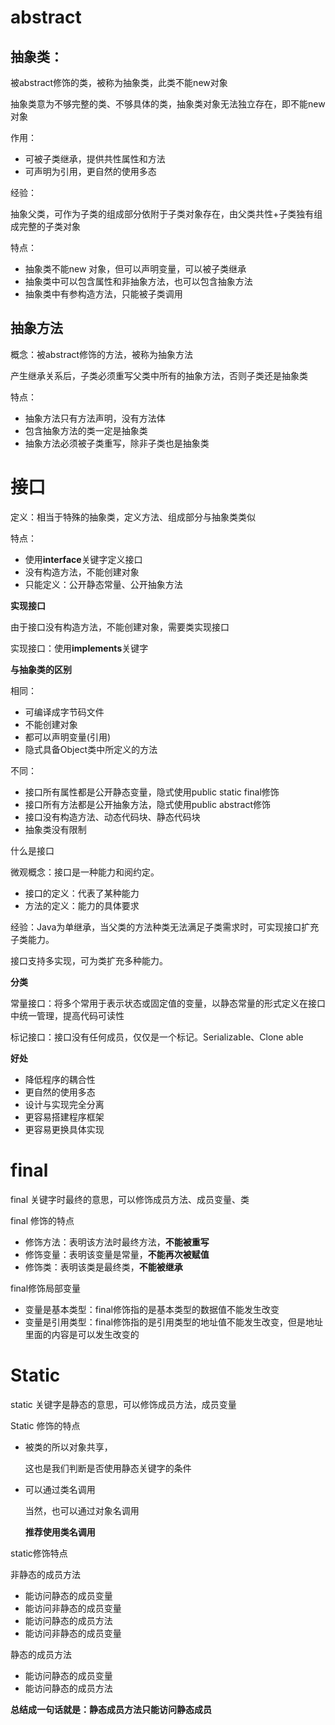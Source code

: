 # abstract

## 抽象类：

被abstract修饰的类，被称为抽象类，此类不能new对象

抽象类意为不够完整的类、不够具体的类，抽象类对象无法独立存在，即不能new对象

作用：

- 可被子类继承，提供共性属性和方法
- 可声明为引用，更自然的使用多态

经验：

​	抽象父类，可作为子类的组成部分依附于子类对象存在，由父类共性+子类独有组成完整的子类对象

特点：

- 抽象类不能new 对象，但可以声明变量，可以被子类继承
- 抽象类中可以包含属性和非抽象方法，也可以包含抽象方法
- 抽象类中有参构造方法，只能被子类调用

## 抽象方法

概念：被abstract修饰的方法，被称为抽象方法

产生继承关系后，子类必须重写父类中所有的抽象方法，否则子类还是抽象类

特点：

- 抽象方法只有方法声明，没有方法体
- 包含抽象方法的类一定是抽象类
- 抽象方法必须被子类重写，除非子类也是抽象类

# 接口

定义：相当于特殊的抽象类，定义方法、组成部分与抽象类类似

特点：

- 使用**interface**关键字定义接口
- 没有构造方法，不能创建对象
- 只能定义：公开静态常量、公开抽象方法

**实现接口**

由于接口没有构造方法，不能创建对象，需要类实现接口

实现接口：使用**implements**关键字

**与抽象类的区别**

相同：

- 可编译成字节码文件
- 不能创建对象
- 都可以声明变量(引用)
- 隐式具备Object类中所定义的方法

不同：

- 接口所有属性都是公开静态变量，隐式使用public static final修饰
- 接口所有方法都是公开抽象方法，隐式使用public abstract修饰
- 接口没有构造方法、动态代码块、静态代码块
- 抽象类没有限制

什么是接口

微观概念：接口是一种能力和阅约定。

- 接口的定义：代表了某种能力
- 方法的定义：能力的具体要求

经验：Java为单继承，当父类的方法种类无法满足子类需求时，可实现接口扩充子类能力。

接口支持多实现，可为类扩充多种能力。

**分类**

常量接口：将多个常用于表示状态或固定值的变量，以静态常量的形式定义在接口中统一管理，提高代码可读性

标记接口：接口没有任何成员，仅仅是一个标记。Serializable、Clone able

**好处**

- 降低程序的耦合性
- 更自然的使用多态
- 设计与实现完全分离
- 更容易搭建程序框架
- 更容易更换具体实现

# final

final 关键字时最终的意思，可以修饰成员方法、成员变量、类

final 修饰的特点

- 修饰方法：表明该方法时最终方法，**不能被重写**
- 修饰变量：表明该变量是常量，**不能再次被赋值**
- 修饰类：表明该类是最终类，**不能被继承**

final修饰局部变量

- 变量是基本类型：final修饰指的是基本类型的数据值不能发生改变
- 变量是引用类型：final修饰指的是引用类型的地址值不能发生改变，但是地址里面的内容是可以发生改变的

# Static

static 关键字是静态的意思，可以修饰成员方法，成员变量

Static 修饰的特点

- 被类的所以对象共享，

  这也是我们判断是否使用静态关键字的条件

- 可以通过类名调用

  当然，也可以通过对象名调用

  **推荐使用类名调用**

static修饰特点

非静态的成员方法

- 能访问静态的成员变量
- 能访问非静态的成员变量
- 能访问静态的成员方法
- 能访问非静态的成员变量

静态的成员方法

- 能访问静态的成员变量
- 能访问静态的成员方法

**总结成一句话就是：静态成员方法只能访问静态成员**

